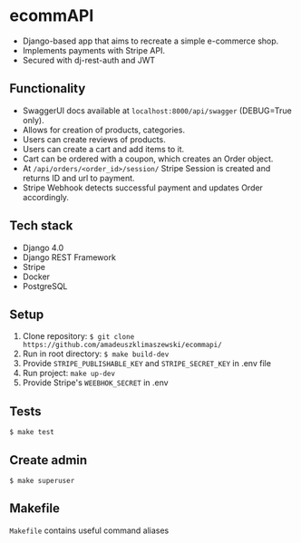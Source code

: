 # ecommAPI
* Django-based app that aims to recreate a simple e-commerce shop.
* Implements payments with Stripe API.
* Secured with dj-rest-auth and JWT

## Functionality
* SwaggerUI docs available at `localhost:8000/api/swagger` (DEBUG=True only).
* Allows for creation of products, categories.
* Users can create reviews of products.
* Users can create a cart and add items to it.
* Cart can be ordered with a coupon, which creates an Order object.
* At `/api/orders/<order_id>/session/` Stripe Session is created and returns ID and url to payment.
* Stripe Webhook detects successful payment and updates Order accordingly.

## Tech stack
* Django 4.0
* Django REST Framework
* Stripe
* Docker
* PostgreSQL

## Setup
1. Clone repository:
`$ git clone https://github.com/amadeuszklimaszewski/ecommapi/`
2. Run in root directory:
`$ make build-dev`
3. Provide `STRIPE_PUBLISHABLE_KEY` and `STRIPE_SECRET_KEY` in .env file
4. Run project: `make up-dev`
5. Provide Stripe's `WEEBHOK_SECRET` in .env

## Tests
`$ make test`

## Create admin
`$ make superuser`

## Makefile
`Makefile` contains useful command aliases

